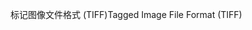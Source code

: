 <span data-ttu-id="91873-101">标记图像文件格式 (TIFF)</span><span class="sxs-lookup"><span data-stu-id="91873-101">Tagged Image File Format (TIFF)</span></span>